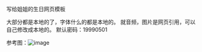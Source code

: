 写给姐姐的生日网页模板

大部分都是本地的了，字体什么的都是本地的。
就音频，图片是网页引用，可以自己修改成本地的。
默认密码：19990501




参考图：![image](https://github.com/user-attachments/assets/5c6baae0-7030-4ec5-b290-de9026699087)





